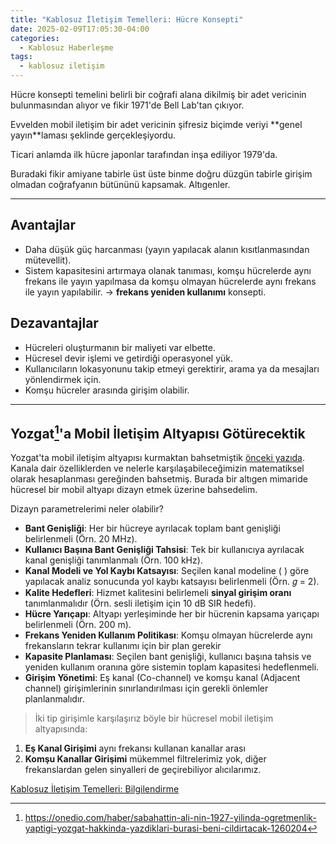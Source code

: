 ```yaml
---
title: "Kablosuz İletişim Temelleri: Hücre Konsepti"
date: 2025-02-09T17:05:30-04:00
categories:
  - Kablosuz Haberleşme
tags:
  - kablosuz iletişim
---
```


Hücre konsepti temelini belirli bir coğrafi alana dikilmiş bir adet vericinin bulunmasından alıyor ve fikir 1971'de Bell Lab'tan çıkıyor.

Evvelden mobil iletişim bir adet vericinin şifresiz biçimde veriyi **<span class="hover-term" data-tooltip="broadcast">genel yayın</span>**laması şeklinde gerçekleşiyordu.

Ticari anlamda ilk hücre japonlar tarafından inşa ediliyor 1979'da.

Buradaki fikir amiyane tabirle üst üste binme doğru düzgün tabirle girişim olmadan coğrafyanın bütününü kapsamak. Altıgenler. 

---

## Avantajlar
- Daha düşük güç harcanması (yayın yapılacak alanın kısıtlanmasından mütevellit).
- Sistem kapasitesini artırmaya olanak tanıması, komşu hücrelerde aynı frekans ile yayın yapılmasa da komşu olmayan hücrelerde aynı frekans ile yayın yapılabilir. -> **<span class="hover-term" data-tooltip="frequency reuse">frekans yeniden kullanımı</span>** konsepti.

## Dezavantajlar
- Hücreleri oluşturmanın bir maliyeti var elbette.
- Hücresel devir işlemi ve getirdiği operasyonel yük.
- Kullanıcıların lokasyonunu takip etmeyi gerektirir, arama ya da mesajları yönlendirmek için.
- Komşu hücreler arasında girişim olabilir.

---

## Yozgat[^not1]'a Mobil İletişim Altyapısı Götürecektik
Yozgat'ta mobil iletişim altyapısı kurmaktan bahsetmiştik [önceki yazıda](/posts/wireless-communication-wireless-environment). Kanala dair özelliklerden ve nelerle karşılaşabileceğimizin matematiksel olarak hesaplanması gereğinden bahsetmiş. Burada bir altıgen mimaride hücresel bir mobil altyapı dizayn etmek üzerine bahsedelim.

Dizayn parametrelerimi neler olabilir?
- **Bant Genişliği**: Her bir hücreye ayrılacak toplam bant genişliği belirlenmeli (Örn. 20 MHz).
- **Kullanıcı Başına Bant Genişliği Tahsisi**: Tek bir kullanıcıya ayrılacak kanal genişliği tanımlanmalı (Örn. 100 kHz).
- **Kanal Modeli ve **<span class="hover-term" data-tooltip="Path Loss">Yol Kaybı</span>** Katsayısı**: Seçilen kanal modeline ( ) göre yapılacak analiz sonucunda yol kaybı katsayısı belirlenmeli (Örn. 𝑔 = 2).
- **Kalite Hedefleri**: Hizmet kalitesini belirlemeli **<span class="hover-term" data-tooltip="signal to interference ratio">sinyal girişim oranı</span>** tanımlanmalıdır (Örn. sesli iletişim için 10 dB SIR hedefi).
- **Hücre Yarıçapı**: Altyapı yerleşiminde her bir hücrenin kapsama yarıçapı belirlenmeli (Örn. 200 m).
- **Frekans Yeniden Kullanım Politikası**: Komşu olmayan hücrelerde aynı frekansların tekrar kullanımı için bir plan gerekir
- **Kapasite Planlaması**: Seçilen bant genişliği, kullanıcı başına tahsis ve yeniden kullanım oranına göre sistemin toplam kapasitesi hedeflenmeli.
- **Girişim Yönetimi**: Eş kanal (Co-channel) ve komşu kanal (Adjacent channel) girişimlerinin sınırlandırılması için gerekli önlemler planlanmalıdır.

> İki tip girişimle karşılaşırız böyle bir hücresel mobil iletişim altyapısında:
1. **<span class="hover-term" data-tooltip="Co-channel Interference">Eş Kanal Girişimi</span>** aynı frekansı kullanan kanallar arası
2. **<span class="hover-term" data-tooltip="Adjacent Channel Interference">Komşu Kanallar Girişimi</span>** mükemmel filtrelerimiz yok, diğer frekanslardan gelen sinyalleri de geçirebiliyor alıcılarımız.

[Kablosuz İletişim Temelleri: Bilgilendirme](/posts/wireless-communication-inform)

[^not1]: https://onedio.com/haber/sabahattin-ali-nin-1927-yilinda-ogretmenlik-yaptigi-yozgat-hakkinda-yazdiklari-burasi-beni-cildirtacak-1260204



